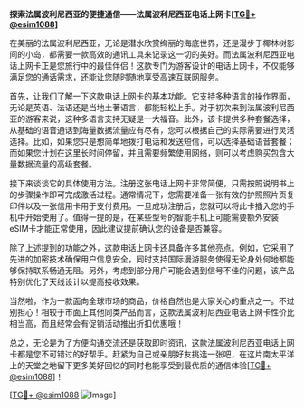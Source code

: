 **探索法属波利尼西亚的便捷通信——法属波利尼西亚电话上网卡[[TG💪+ @esim1088](https://t.me/s/esim1088)]**

在美丽的法属波利尼西亚，无论是潜水欣赏绚丽的海底世界，还是漫步于椰林树影间的小岛，都需要一款高效的通讯工具来记录这一切的美好。而法属波利尼西亚电话上网卡正是您旅行中的最佳伴侣！这款专门为游客设计的电话上网卡，不仅能够满足您的通话需求，还能让您随时随地享受高速互联网服务。

首先，让我们了解一下这款电话上网卡的基本功能。它支持多种语言的操作界面，无论是英语、法语还是当地土著语言，都能轻松上手。对于初次来到法属波利尼西亚的游客来说，这种多语言支持无疑是一大福音。此外，该卡提供多种套餐选择，从基础的语音通话到海量数据流量应有尽有，您可以根据自己的实际需要进行灵活选择。比如，如果您只是想简单地拨打电话和发送短信，可以选择基础语音套餐；而如果您计划在这里长时间停留，并且需要频繁使用网络，则可以考虑购买包含大量数据流量的高级套餐。

接下来谈谈它的具体使用方法。注册这张电话上网卡非常简便，只需按照说明书上的步骤操作即可完成激活过程。通常情况下，您需要准备一张有效的护照照片页复印件以及一张信用卡用于支付费用。一旦成功注册后，您就可以将此卡插入您的手机中开始使用了。值得一提的是，在某些型号的智能手机上可能需要额外安装eSIM卡才能正常使用，因此建议提前确认您的设备是否兼容。

除了上述提到的功能之外，这款电话上网卡还具备许多其他亮点。例如，它采用了先进的加密技术确保用户信息安全，同时支持国际漫游服务使得无论身处何地都能够保持联系畅通无阻。另外，考虑到部分用户可能会遇到信号不佳的问题，该产品特别优化了天线设计以提高接收效果。

当然啦，作为一款面向全球市场的商品，价格自然也是大家关心的重点之一。不过别担心！相较于市面上其他同类产品而言，这款法属波利尼西亚电话上网卡性价比相当高，而且经常会有促销活动推出折扣优惠哦！

总之，无论是为了方便沟通交流还是获取即时资讯，这款法属波利尼西亚电话上网卡都是您不可错过的好帮手。赶紧为自己或亲朋好友挑选一张吧，在这片南太平洋上的天堂之地留下更多美好回忆的同时也能享受到最优质的通信体验[[TG💪+ @esim1088](https://t.me/s/esim1088)]！

[[TG💪+ @esim1088](https://t.me/s/esim1088) ![Image](https://i.postimg.cc/4NQfJmqS/Snipaste-2025-05-13-00-14-12.png)]